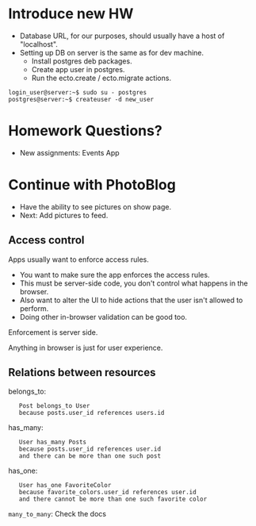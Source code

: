 
# Introduce new HW

 - Database URL, for our purposes, should
   usually have a host of "localhost".
 - Setting up DB on server is the same as
   for dev machine.
   - Install postgres deb packages.
   - Create app user in postgres.
   - Run the ecto.create / ecto.migrate actions.

```
login_user@server:~$ sudo su - postgres
postgres@server:~$ createuser -d new_user
```

# Homework Questions?

 - New assignments: Events App

# Continue with PhotoBlog

 - Have the ability to see pictures on show page.
 - Next: Add pictures to feed.

## Access control

Apps usually want to enforce access rules.

 - You want to make sure the app enforces the access
   rules.
 - This must be server-side code, you don't control
   what happens in the browser.
 - Also want to alter the UI to hide actions that
   the user isn't allowed to perform.
 - Doing other in-browser validation can be good too.

Enforcement is server side.

Anything in browser is just for user experience.


## Relations between resources

belongs_to:

```
   Post belongs_to User
   because posts.user_id references users.id
```

has_many:

```
   User has_many Posts
   because posts.user_id references user.id
   and there can be more than one such post
```

has_one:

```
   User has_one FavoriteColor
   because favorite_colors.user_id references user.id
   and there cannot be more than one such favorite color 
```

```many_to_many```: Check the docs




